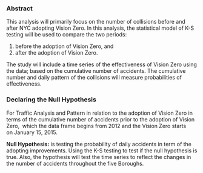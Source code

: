 ### Abstract

This analysis will primarily focus on the number of collisions before and after NYC adopting Vision Zero. In this analysis, the statistical model of K-S testing will be used to compare the two periods:
1. before the adoption of Vision Zero, and
2. after the adoption of Vision Zero. 

The study will include a time series of the effectiveness of Vision Zero using the data; based on the cumulative number of accidents. The cumulative number and daily pattern of the collisions will measure probabilities of effectiveness. 

### Declaring the Null Hypothesis

For Traffic Analysis and Pattern in relation to the adoption of Vision Zero in terms of the cumulative number of accidents prior to the adoption of Vision Zero,  which the data frame begins from 2012 and the Vision Zero starts on January 15, 2015.  

**Null Hypothesis:** is testing the probability of daily accidents in term of the adopting improvements. Using the K-S testing to test if the null hypothesis is true. Also, the hypothesis will test the time series to reflect the changes in the number of accidents throughout the five Boroughs.
